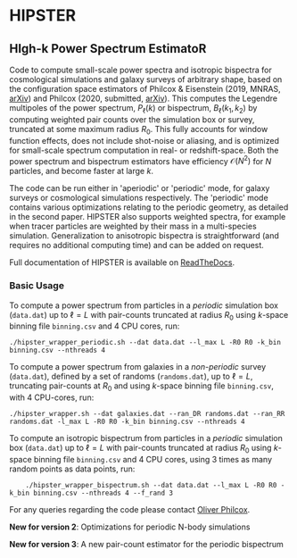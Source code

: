 # HIPSTER

## HIgh-k Power Spectrum EstimatoR

Code to compute small-scale power spectra and isotropic bispectra for cosmological simulations and galaxy surveys of arbitrary shape, based on the configuration space estimators of Philcox & Eisenstein (2019, MNRAS, [arXiv](https://arxiv.org/abs/1912.01010)) and Philcox (2020, submitted, [arXiv](https://arxiv.org/pdf/2005.01739.pdf)). This computes the Legendre multipoles of the power spectrum, $P_\ell(k)$ or bispectrum, $B_\ell(k_1,k_2)$ by computing weighted pair counts over the simulation box or survey, truncated at some maximum radius $R_0$. This fully accounts for window function effects, does not include shot-noise or aliasing, and is optimized for small-scale spectrum computation in real- or redshift-space. Both the power spectrum and bispectrum estimators have efficiency $\mathcal{O}\left(N^2\right)$ for $N$ particles, and become faster at large $k$.

The code can be run either in 'aperiodic' or 'periodic' mode, for galaxy surveys or cosmological simulations respectively. The 'periodic' mode contains various optimizations relating to the periodic geometry, as detailed in the second paper. HIPSTER also supports weighted spectra, for example when tracer particles are weighted by their mass in a multi-species simulation. Generalization to anisotropic bispectra is straightforward (and requires no additional computing time) and can be added on request.

Full documentation of HIPSTER is available on [ReadTheDocs](https://HIPSTER.readthedocs.io).

### Basic Usage

To compute a power spectrum from particles in a *periodic* simulation box (``data.dat``) up to $\ell=L$ with pair-counts truncated at radius $R_0$ using $k$-space binning file ``binning.csv`` and 4 CPU cores, run:

    ./hipster_wrapper_periodic.sh --dat data.dat --l_max L -R0 R0 -k_bin binning.csv --nthreads 4

To compute a power spectrum from galaxies in a *non-periodic* survey (``data.dat``), defined by a set of randoms (``randoms.dat``), up to $\ell=L$, truncating pair-counts at $R_0$ and using $k$-space binning file ``binning.csv``, with 4 CPU-cores, run:

    ./hipster_wrapper.sh --dat galaxies.dat --ran_DR randoms.dat --ran_RR randoms.dat -l_max L -R0 R0 -k_bin binning.csv --nthreads 4

To compute an isotropic bispectrum from particles in a *periodic* simulation box (``data.dat``) up to $\ell=L$ with pair-counts truncated at radius $R_0$ using $k$-space binning file ``binning.csv`` and 4 CPU cores, using 3 times as many random points as data points, run:

        ./hipster_wrapper_bispectrum.sh --dat data.dat --l_max L -R0 R0 -k_bin binning.csv --nthreads 4 --f_rand 3

For any queries regarding the code please contact [Oliver Philcox](mailto:ohep2@cantab.ac.uk).

**New for version 2**: Optimizations for periodic N-body simulations

**New for version 3**: A new pair-count estimator for the periodic bispectrum
